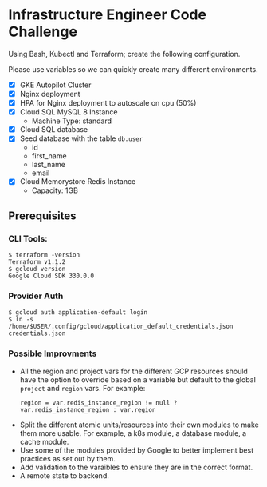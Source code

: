 # Infrastructure Engineer Code Challenge

Using Bash, Kubectl and Terraform; create the following configuration.

Please use variables so we can quickly create many different environments.

- [x] GKE Autopilot Cluster
- [x] Nginx deployment
- [x] HPA for Nginx deployment to autoscale on cpu (50%)
- [x] Cloud SQL MySQL 8 Instance
  - Machine Type: standard
- [x] Cloud SQL database
- [x] Seed database with the table `db.user`
  - id
  - first_name
  - last_name
  - email
- [x] Cloud Memorystore Redis Instance
  - Capacity: 1GB

## Prerequisites
### CLI Tools:
```
$ terraform -version
Terraform v1.1.2
$ gcloud version
Google Cloud SDK 330.0.0
```
### Provider Auth
```
$ gcloud auth application-default login
$ ln -s /home/$USER/.config/gcloud/application_default_credentials.json credentials.json
```

### Possible Improvments
- All the region and project vars for the different GCP resources should have the option to override based on a variable but default to the global `project` and `region` vars. For example:
  ```
  region = var.redis_instance_region != null ? var.redis_instance_region : var.region
  ```
- Split the different atomic units/resources into their own modules to make them more usable. For example, a k8s module, a database module, a cache module.
- Use some of the modules provided by Google to better implement best practices as set out by them.
- Add validation to the varaibles to ensure they are in the correct format.
- A remote state to backend.